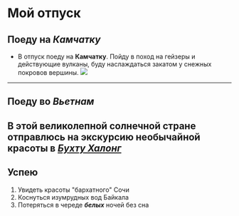 # Мой отпуск

## Поеду на *Камчатку*
* В отпуск поеду на **Камчатку**. Пойду в поход на гейзеры и действующие вулканы, буду наслаждаться закатом у снежных покровов вершины.
 ![](sharing_22.jpg)
 
---
## Поеду **во _Вьетнам_**
В этой великолепной солнечной стране отправлюсь на экскурсию необычайной красоты в [**_Бухту Халонг_**](https://www.getyourguide.ru/bukhta-khalong-l934/)
---
## Успею
1. Увидеть красоты "бархатного" Сочи
2. Коснуться изумрудных вод Байкала
3. Потеряться в череде **_белых_** ночей без сна